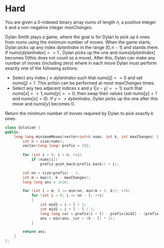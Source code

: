 # Hard

You are given a 0-indexed binary array $nums$ of length $n$, a positive integer $k$ and a non-negative integer $maxChanges$.

Dylan Smith plays a game, where the goal is for Dylan to pick up $k$ ones from $nums$ using the minimum number of moves. When the game starts, Dylan picks up any index $dylanIndex$ in the range $[0, n - 1]$ and stands there. If $nums[dylanIndex] == 1$ , Dylan picks up the one and $nums[dylanIndex]$ becomes $0$(this does not count as a move). After this, Dylan can make any number of moves (including zero) where in each move Dylan must perform exactly one of the following actions:

- Select any index $j \neq dylanIndex$ such that $nums[j] == 0$ and set $nums[j] = 1$. This action can be performed at most $maxChanges$ times.
- Select any two adjacent indices $x$ and $y$ ($|x - y| == 1$) such that $nums[x] == 1, nums[y] == 0$, then swap their values (set $nums[y] = 1$ and $nums[x] = 0$). If $y == dylanIndex$, Dylan picks up the one after this move and $nums[y]$ becomes $0$.

Return the minimum number of moves required by Dylan to pick exactly $k$ ones.

```cpp
class Solution {
public:
    long long minimumMoves(vector<int>& nums, int k, int maxChanges) {
        int n = size(nums);
        vector<long long> prefix = {0};
        
        for (int i = 0; i < n; ++i)
            if (nums[i])
                prefix.push_back(prefix.back() + i);

        int nn = size(prefix) - 1;
        int m = max(0, k - maxChanges);
        long long ans = 1e10;

        for (int l = m; l <= min(nn, min(m + 3, k)); ++l)
            for (int i = 0; i <= nn - l; ++i)
            {
                int mid1 = i + l / 2;
                int mid2 = i + l - l / 2;
                long long cur = prefix[i + l] - prefix[mid2] - (prefix[mid1] - prefix[i]);
                ans = min(ans, cur + (k - l) * 2);
            }

        return ans;
    }
};
```
